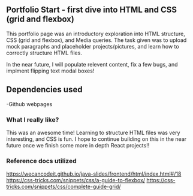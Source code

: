 ## Portfolio Start - first dive into HTML and CSS (grid and flexbox)

This portfolio page was an introductory exploration into HTML structure, CSS (grid and flexbox), and Media queries. The task given was to upload mock paragraphs and placeholder projects/pictures, and learn how to correctly structure HTML files.

In the near future, I will populate relevent content, fix a few bugs, and implment flipping text modal boxes!


## Dependencies used
  -Github webpages

### What I really like?
This was an awesome time! Learning to structure HTML files was very interesting, and CSS is fun. I hope to continue building on this in the near future once we finish some more in depth React projects!!


### Reference docs utilized
https://wecancodeit.github.io/java-slides/frontend/html/index.html#/18
https://css-tricks.com/snippets/css/a-guide-to-flexbox/
https://css-tricks.com/snippets/css/complete-guide-grid/







